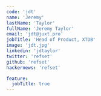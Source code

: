 ```yaml
---
code: 'jdt'
name: 'Jeremy'
lastName: 'Taylor'
fullName: 'Jeremy Taylor'
email: 'jdt@juxt.pro'
jobTitle: 'Head of Product, XTDB'
image: 'jdt.jpg'
linkedin: 'jdtaylor'
twitter: 'refset'
github: 'refset'
hackernews: 'refset'

feature:
  jobTitle: true
---
```

